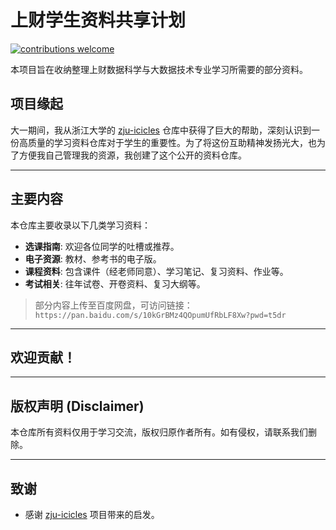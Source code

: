 # 上财学生资料共享计划

[![contributions welcome](https://img.shields.io/badge/contributions-welcome-brightgreen.svg?style=flat)](./CONTRIBUTING.md)

本项目旨在收纳整理上财数据科学与大数据技术专业学习所需要的部分资料。

## 项目缘起

大一期间，我从浙江大学的 [zju-icicles](https://github.com/QSCTech/zju-icicles) 仓库中获得了巨大的帮助，深刻认识到一份高质量的学习资料仓库对于学生的重要性。为了将这份互助精神发扬光大，也为了方便我自己管理我的资源，我创建了这个公开的资料仓库。

---
## 主要内容

本仓库主要收录以下几类学习资料：
* **选课指南**: 欢迎各位同学的吐槽或推荐。
* **电子资源**: 教材、参考书的电子版。
* **课程资料**: 包含课件（经老师同意）、学习笔记、复习资料、作业等。
* **考试相关**: 往年试卷、开卷资料、复习大纲等。

> 部分内容上传至百度网盘，可访问链接：`https://pan.baidu.com/s/10kGrBMz4QOpumUfRbLF8Xw?pwd=t5dr`

---
## 欢迎贡献！

---
## 版权声明 (Disclaimer)

本仓库所有资料仅用于学习交流，版权归原作者所有。如有侵权，请联系我们删除。

---
## 致谢

* 感谢 [zju-icicles](https://github.com/QSCTech/zju-icicles) 项目带来的启发。